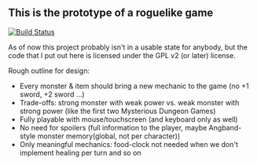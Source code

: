 This is the prototype of a roguelike game
--

[![Build Status](https://travis-ci.org/davidbecker/taloonerrl.svg?branch=master)](https://travis-ci.org/dasmau89/taloonerrl)

As of now this project probably isn't in a usable state for anybody, but the code that I put out here is licensed under the GPL v2 (or later) license.

Rough outline for design:
- Every monster & item should bring a new mechanic to the game (no +1 sword, +2 sword ...)
- Trade-offs: strong monster with weak power vs. weak monster with strong power (like the first two Mysterious Dungeon Games)
- Fully playable with mouse/touchscreen (and keyboard only as well)
- No need for spoilers (full information to the player, maybe Angband-style monster memory(global, not per character))
- Only meaningful mechanics: food-clock not needed when we don't implement healing per turn and so on
